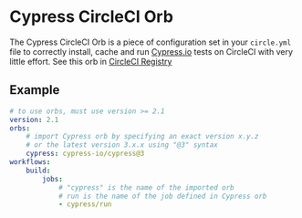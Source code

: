 # Cypress CircleCI Orb

The Cypress CircleCI Orb is a piece of configuration set in your `circle.yml` file to correctly install, cache and run [Cypress.io](https://cypress.io) tests on CircleCI with very little effort. See this orb in [CircleCI Registry](https://circleci.com/orbs/registry/orb/cypress-io/cypress)

## Example
```yml
# to use orbs, must use version >= 2.1
version: 2.1
orbs:
    # import Cypress orb by specifying an exact version x.y.z
    # or the latest version 3.x.x using "@3" syntax
    cypress: cypress-io/cypress@3
workflows:
    build:
        jobs:
            # "cypress" is the name of the imported orb
            # run is the name of the job defined in Cypress orb
            - cypress/run
```